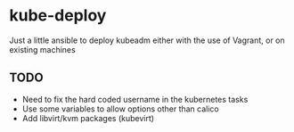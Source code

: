 # kube-deploy
Just a little ansible to deploy kubeadm either with the use of Vagrant, or on existing machines

## TODO
* Need to fix the hard coded username in the kubernetes tasks
* Use some variables to allow options other than calico
* Add libvirt/kvm packages (kubevirt)
